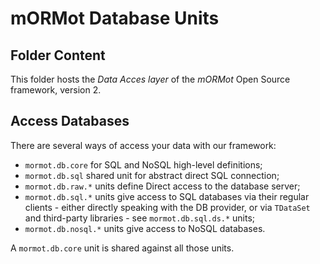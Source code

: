 # mORMot Database Units

## Folder Content

This folder hosts the *Data Acces layer* of the *mORMot* Open Source framework, version 2.

## Access Databases

There are several ways of access your data with our framework:

- `mormot.db.core` for SQL and NoSQL high-level definitions;
- `mormot.db.sql` shared unit for abstract direct SQL connection;
- `mormot.db.raw.*` units define Direct access to the database server;
- `mormot.db.sql.*` units give access to SQL databases via their regular clients - either directly speaking with the DB provider, or via `TDataSet` and third-party libraries - see `mormot.db.sql.ds.*` units;
- `mormot.db.nosql.*` units give access to NoSQL databases.

A `mormot.db.core` unit is shared against all those units.